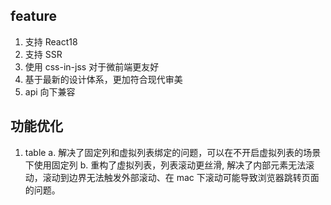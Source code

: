 ## feature

1. 支持 React18
2. 支持 SSR
3. 使用 css-in-jss 对于微前端更友好
4. 基于最新的设计体系，更加符合现代审美
5. api 向下兼容

## 功能优化

1. table
   a. 解决了固定列和虚拟列表绑定的问题，可以在不开启虚拟列表的场景下使用固定列
   b. 重构了虚拟列表，列表滚动更丝滑, 解决了内部元素无法滚动，滚动到边界无法触发外部滚动、在 mac 下滚动可能导致浏览器跳转页面的问题。
